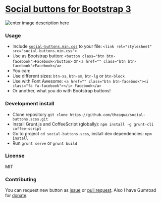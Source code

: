 # [Social buttons for Bootstrap 3](http://theaqua.github.io/social-buttons.scss/)
![enter image description here][1]

### Usage
 * Include [`social-buttons.min.css`][2] to your file: `<link rel="stylesheet" src="social-buttons.min.css">`
 * Use as Bootstrap button: `<button class="btn btn-facebook">Facebook</button>` or `<a href="" class="btn btn-facebook">Facebook</a>`
 * You can:
  * Use different sizes: `btn-xs`, `btn-sm`, `btn-lg` or `btn-block`
  * Use with Font Awesome: `<a href="" class="btn btn-facebook"><i class="fa fa-facebook"></i> Facebook</a>`
  * Or another, what you do with Bootstrap buttons!

### Development install
 * Clone repository `git clone https://github.com/theaqua/social-buttons.scss.git`
 * Install Grunt.js and CoffeeScript (globally): `npm install -g grunt-cli coffee-script`
 * Go to project `cd social-buttons.scss`, install dev dependencies: `npm install`
 * Run `grunt serve` or `grunt build`

### License
MIT

### Contributing
You can request new button as [issue](https://github.com/theaqua/social-buttons.scss/issues) or [pull request](https://github.com/theaqua/social-buttons.scss/pulls). Also I have Gumroad for  [donate](https://gumroad.com/l/social-buttons).


  [1]: http://gm4.in/i/ftv.jpg
  [2]: https://github.com/theaqua/social-buttons.scss/blob/master/dist/social-buttons.min.css
